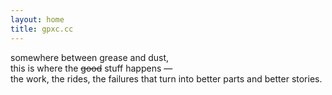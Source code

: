 ```yaml
---
layout: home
title: gpxc.cc
---
```


somewhere between grease and dust,  
this is where the <s>good</s> stuff happens —  
the work, the rides, the failures that turn into better parts and better stories.